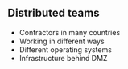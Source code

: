 ##  Distributed teams

* Contractors in many countries
* Working in different ways
* Different operating systems
* Infrastructure behind DMZ
